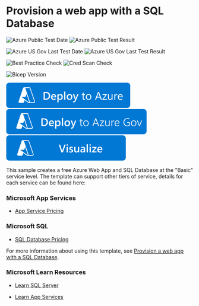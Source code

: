 # Provision a web app with a SQL Database

![Azure Public Test Date](https://azurequickstartsservice.blob.core.windows.net/badges/quickstarts/microsoft.web/web-app-sql-database/PublicLastTestDate.svg)
![Azure Public Test Result](https://azurequickstartsservice.blob.core.windows.net/badges/quickstarts/microsoft.web/web-app-sql-database/PublicDeployment.svg)

![Azure US Gov Last Test Date](https://azurequickstartsservice.blob.core.windows.net/badges/quickstarts/microsoft.web/web-app-sql-database/FairfaxLastTestDate.svg)
![Azure US Gov Last Test Result](https://azurequickstartsservice.blob.core.windows.net/badges/quickstarts/microsoft.web/web-app-sql-database/FairfaxDeployment.svg)

![Best Practice Check](https://azurequickstartsservice.blob.core.windows.net/badges/quickstarts/microsoft.web/web-app-sql-database/BestPracticeResult.svg)
![Cred Scan Check](https://azurequickstartsservice.blob.core.windows.net/badges/quickstarts/microsoft.web/web-app-sql-database/CredScanResult.svg)

![Bicep Version](https://azurequickstartsservice.blob.core.windows.net/badges/quickstarts/microsoft.web/web-app-sql-database/BicepVersion.svg)

[![Deploy To Azure](https://raw.githubusercontent.com/Azure/azure-quickstart-templates/master/1-CONTRIBUTION-GUIDE/images/deploytoazure.svg?sanitize=true)](https://portal.azure.com/#create/Microsoft.Template/uri/https%3A%2F%2Fraw.githubusercontent.com%2FAzure%2Fazure-quickstart-templates%2Fmaster%2Fquickstarts%2Fmicrosoft.web%2Fweb-app-sql-database%2Fazuredeploy.json)
[![Deploy To Azure US Gov](https://raw.githubusercontent.com/Azure/azure-quickstart-templates/master/1-CONTRIBUTION-GUIDE/images/deploytoazuregov.svg?sanitize=true)](https://portal.azure.us/#create/Microsoft.Template/uri/https%3A%2F%2Fraw.githubusercontent.com%2FAzure%2Fazure-quickstart-templates%2Fmaster%2Fquickstarts%2Fmicrosoft.web%2Fweb-app-sql-database%2Fazuredeploy.json)
[![Visualize](https://raw.githubusercontent.com/Azure/azure-quickstart-templates/master/1-CONTRIBUTION-GUIDE/images/visualizebutton.svg?sanitize=true)](http://armviz.io/#/?load=https%3A%2F%2Fraw.githubusercontent.com%2FAzure%2Fazure-quickstart-templates%2Fmaster%2Fquickstarts%2Fmicrosoft.web%2Fweb-app-sql-database%2Fazuredeploy.json)

This sample creates a free Azure Web App and SQL Database at the "Basic" service level.  The template can support other tiers of service, details for each service can be found here:

### Microsoft App Services 

- [App Service Pricing](https://azure.microsoft.com/pricing/details/app-service/)

### Microsoft SQL

- [SQL Database Pricing](https://azure.microsoft.com/pricing/details/sql-database/)

For more information about using this template, see [Provision a web app with a SQL Database](https://azure.microsoft.com/documentation/articles/app-service-web-arm-with-sql-database-provision/).

### Microsoft Learn Resources

- [Learn SQL Server](https://docs.microsoft.com/learn/browse/?term=SQL)

- [Learn App Services](https://docs.microsoft.com/en-us/learn/browse/?term=web%20app)


